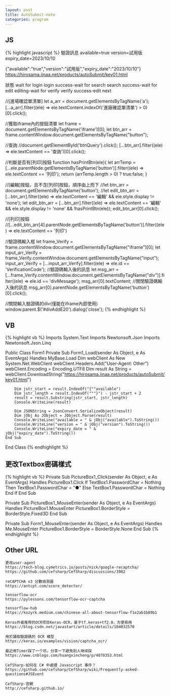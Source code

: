```yaml
---
layout: post
title: AutoSubmit-note
categories: program
---
```


## JS
{% highlight javascript %}
驗證訊息
available=true
version=試用版
expiry_date=2023/10/10

{"available":"true","version":"試用版","expiry_date":"2023/10/10"}
https://hirosama.iinaa.net/products/autoSubmit/key01.html


狀態
wait for login
login success-wait for search
search success-wait for edit
editing-wait for verify
verify success-edit next

//[進場確認單清單]
let a_arr = document.getElementsByTagName('a');
[...a_arr].filter((ele) => ele.textContent.indexOf('進廠確認單清單') > 0)[0].click();

//獲取iframe內的按鈕清單
let frame = document.getElementsByTagName('iframe')[0];
let btn_arr = frame.contentWindow.document.getElementsByTagName("button");

//查詢
//document.getElementById('btnQuery').click();
[...btn_arr].filter((ele) => ele.textContent == '查詢')[0].click();

//判斷是否有[列印]按鈕
function hasPrintBtn(ele){
    let arrTemp = [...ele.parentNode.getElementsByTagName('button')].filter((ele) => ele.textContent == '列印');
    return (arrTemp.length > 0) ? true:false;
}

//[編輯]按鈕，且不含[列印]按鈕，順序由上而下
//let btn_arr = document.getElementsByTagName('button');
//let edit_btn_arr = [...btn_arr].filter((ele) => ele.textContent == '編輯' && ele.style.display != 'none');
let edit_btn_arr = [...btn_arr].filter((ele) => ele.textContent == '編輯' && ele.style.display != 'none' && !hasPrintBtn(ele));
edit_btn_arr[0].click();

//[列印]按鈕
//[...edit_btn_arr[4].parentNode.getElementsByTagName('button')].filter((ele) => ele.textContent == '列印')


//驗證碼輸入框
let frame_Verify = frame.contentWindow.document.getElementsByTagName("iframe")[0];
let input_arr_Verify = frame_Verify.contentWindow.document.getElementsByTagName("input");
input_arr_Verify = [...input_arr_Verify].filter((ele) => ele.id == 'VerificationCode');
//驗證碼輸入後的訊息
let msg_arr = [...frame_Verify.contentWindow.document.getElementsByTagName("div")].filter((ele) => ele.id == 'divMessage');
msg_arr[0].textContent;
//關閉驗證碼輸入後的訊息
msg_arr[0].parentNode.getElementsByTagName('button')[0].click();

//關閉輸入驗證碼的div(僅能在iframe內部使用)
window.parent.$('#divAddE20').dialog('close');
{% endhighlight %}

## VB
{% highlight vb %}
Imports System.Text
Imports Newtonsoft.Json
Imports Newtonsoft.Json.Linq

Public Class Form1
    Private Sub Form1_Load(sender As Object, e As EventArgs) Handles MyBase.Load
        Dim webClient As New System.Net.WebClient
        webClient.Headers.Add("User-Agent: Other")
        webClient.Encoding = Encoding.UTF8
        Dim result As String = webClient.DownloadString("https://hirosama.iinaa.net/products/autoSubmit/key01.html")

        Dim jstr_start = result.IndexOf("{""available")
        Dim jstr_length = result.IndexOf("""}") - jstr_start + 2
        result = result.Substring(jstr_start, jstr_length)
        Console.WriteLine(result)

        Dim JSONString = JsonConvert.SerializeObject(result)
        Dim jObj As JObject = JObject.Parse(result)
        Console.WriteLine("available = " & jObj("available").ToString())
        Console.WriteLine("version = " & jObj("version").ToString())
        Console.WriteLine("expiry_date = " & jObj("expiry_date").ToString())
    End Sub
End Class
{% endhighlight %}

## 更改Textbox密碼樣式
{% highlight vb %}
Private Sub PictureBox1_Click(sender As Object, e As EventArgs) Handles PictureBox1.Click
    If TextBox1.PasswordChar = Nothing Then
        TextBox1.PasswordChar = "●"
    Else
        TextBox1.PasswordChar = Nothing
    End If
End Sub

Private Sub PictureBox1_MouseEnter(sender As Object, e As EventArgs) Handles PictureBox1.MouseEnter
    PictureBox1.BorderStyle = BorderStyle.Fixed3D
End Sub

Private Sub Form1_MouseEnter(sender As Object, e As EventArgs) Handles Me.MouseEnter
    PictureBox1.BorderStyle = BorderStyle.None
End Sub
{% endhighlight %}

## Other URL
```
更改user-agent
https://tech-blog.cymetrics.io/posts/nick/google-recaptcha/
https://github.com/cefsharp/CefSharp/discussions/3982

reCAPTCHA v3 分數偵測器
https://antcpt.com/score_detector/

tensorflow-ocr
https://pylessons.com/tensorflow-ocr-captcha

tensorflow-hub
https://kozyrk.medium.com/chinese-all-about-tensorflow-f1e2ab1b89b1

Keras作者推荐的OCR项目Keras-OCR，基于tf.keras+tf2.0，方便易用
https://blog.csdn.net/javastart/article/details/104032570

用於讀取驗證碼的 OCR 模型
https://keras.io/examples/vision/captcha_ocr/

最近用Timer踩了一个坑，分享一下避免别人继续踩
https://www.cnblogs.com/huangxincheng/p/4070353.html

CefSharp-如何在 C# 中處理 Javascript 事件？
https://github.com/cefsharp/CefSharp/wiki/Frequently-asked-questions#JSEvent

CefSharp-官網
http://cefsharp.github.io/
```
